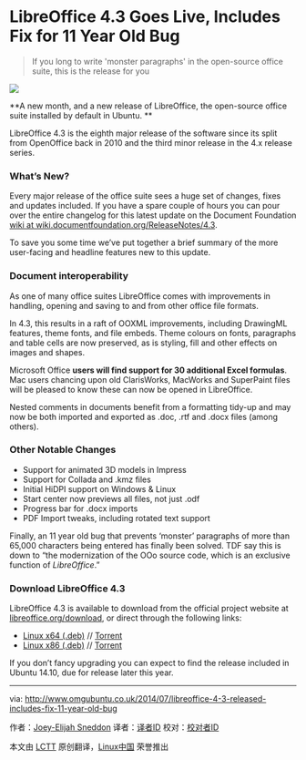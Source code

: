 LibreOffice 4.3 Goes Live, Includes Fix for 11 Year Old Bug
================================================================================
> If you long to write 'monster paragraphs' in the open-source office suite, this is the release for you

![](http://www.omgubuntu.co.uk/wp-content/uploads/2014/01/keep-tile-2.jpg)

**A new month, and a new release of LibreOffice, the open-source office suite installed by default in Ubuntu. **

LibreOffice 4.3 is the eighth major release of the software since its split from OpenOffice back in 2010 and the third minor release in the 4.x release series.

### What’s New? ###

Every major release of the office suite sees a huge set of changes, fixes and updates included.  If you have a spare couple of hours you can pour over the entire changelog for this latest update on the Document Foundation [wiki at wiki.documentfoundation.org/ReleaseNotes/4.3][1].

To save you some time we’ve put together a brief summary of the more user-facing and headline features new to this update.

### Document interoperability ###

As one of many office suites LibreOffice comes with improvements in handling, opening and saving to and from other office file formats.

In 4.3, this results in a raft of OOXML improvements, including DrawingML features, theme fonts, and file embeds. Theme colours on fonts, paragraphs and table cells are now preserved, as is styling, fill and other effects on images and shapes.

Microsoft Office **users will find support for 30 additional Excel formulas**. Mac users chancing upon old ClarisWorks, MacWorks and SuperPaint files will be pleased to know these can now be opened in LibreOffice.

Nested comments in documents benefit from a formatting tidy-up and may now be both imported and exported as .doc, .rtf and .docx files (among others).

### Other Notable Changes ###

- Support for animated 3D models in Impress
- Support for Collada and .kmz files
- Initial HiDPI support on Windows & Linux
- Start center now previews all files, not just .odf
- Progress bar for .docx imports
- PDF Import tweaks, including rotated text support

Finally, an 11 year old bug that prevents ‘monster’ paragraphs of more than 65,000 characters being entered has finally been solved. TDF say this is down to “the modernization of the OOo source code, which is an exclusive function of *LibreOffice*.”

### Download LibreOffice 4.3 ###

LibreOffice 4.3 is available to download from the official project website at [libreoffice.org/download][2], or direct through the following links:

- [Linux x64 (.deb)][3]  // [Torrent][4]
- [Linux x86 (.deb)][5] // [Torrent][6]

If you don’t fancy upgrading you can expect to find the release included in Ubuntu 14.10, due for release later this year.

--------------------------------------------------------------------------------

via: http://www.omgubuntu.co.uk/2014/07/libreoffice-4-3-released-includes-fix-11-year-old-bug

作者：[Joey-Elijah Sneddon][a]
译者：[译者ID](https://github.com/译者ID)
校对：[校对者ID](https://github.com/校对者ID)

本文由 [LCTT](https://github.com/LCTT/TranslateProject) 原创翻译，[Linux中国](http://linux.cn/) 荣誉推出

[a]:https://plus.google.com/117485690627814051450/?rel=author
[1]:https://wiki.documentfoundation.org/ReleaseNotes/4.3
[2]:http://www.libreoffice.org/download/
[3]:http://www.libreoffice.org/download/libreoffice-fresh/?type=deb-x86_64&version=4.3.0&lang=en-US
[4]:http://download.documentfoundation.org/libreoffice/stable/4.3.0/deb/x86_64/LibreOffice_4.3.0_Linux_x86-64_deb.tar.gz.torrent
[5]:http://www.libreoffice.org/download/libreoffice-fresh/?type=deb-x86&version=4.3.0&lang=en-US
[6]:http://download.documentfoundation.org/libreoffice/stable/4.3.0/deb/x86/LibreOffice_4.3.0_Linux_x86_deb.tar.gz.torrent
